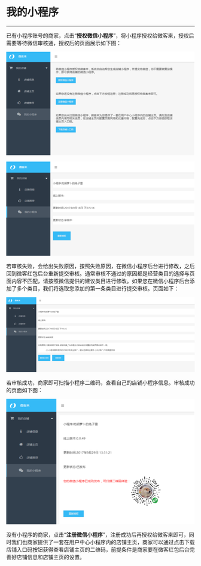 # 我的小程序

---

已有小程序账号的商家，点击“**授权微信小程序**”，将小程序授权给微客来，授权后需要等待微信审核通，授权后的页面展示如下图：

![](/assets/import.png0987)

![](/assets/import.png04569)

若审核失败，会给出失败原因，按照失败原因，在微信小程序后台进行修改，之后回到微客红包后台重新提交审核。通常审核不通过的原因都是经营类目的选择与页面内容不匹配，请按照微信提供的建议类目进行修改。如果您在微信小程序后台添加了多个类目，我们将选取您添加的第一条类目进行提交审核。页面如下：

![](/assets/import.png78965)

若审核成功，商家即可扫描小程序二维码，查看自己的店铺小程序信息。审核成功的页面如下图：

![](/assets/import.png21456)

没有小程序的商家，点击“**注册微信小程序**”，注册成功后再授权给微客来即可，同时我们也商家提供了一套在用户中心小程序内的店铺主页，商家可以通过点击下载店铺入口码按钮获得查看店铺主页的二维码，前提条件是商家要在微客红包后台完善好店铺信息和店铺主页的设置。

